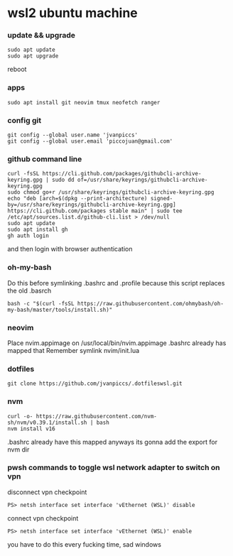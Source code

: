 # wsl2 ubuntu machine

### update && upgrade
```
sudo apt update
sudo apt upgrade
```
reboot

### apps
```
sudo apt install git neovim tmux neofetch ranger
```

### config git
```
git config --global user.name 'jvanpiccs'
git config --global user.email 'piccojuan@gmail.com'
```

### github command line
```
curl -fsSL https://cli.github.com/packages/githubcli-archive-keyring.gpg | sudo dd of=/usr/share/keyrings/githubcli-archive-keyring.gpg
sudo chmod go+r /usr/share/keyrings/githubcli-archive-keyring.gpg
echo "deb [arch=$(dpkg --print-architecture) signed-by=/usr/share/keyrings/githubcli-archive-keyring.gpg] https://cli.github.com/packages stable main" | sudo tee /etc/apt/sources.list.d/github-cli.list > /dev/null
sudo apt update
sudo apt install gh
gh auth login
```
and then login with browser authentication

### oh-my-bash
Do this before symlinking .bashrc and .profile because this script replaces the old .basrch
```
bash -c "$(curl -fsSL https://raw.githubusercontent.com/ohmybash/oh-my-bash/master/tools/install.sh)"
```

### neovim
Place nvim.appimage on /usr/local/bin/nvim.appimage
.bashrc already has mapped that
Remember symlink nvim/init.lua


### dotfiles
```
git clone https://github.com/jvanpiccs/.dotfileswsl.git
```

### nvm
```
curl -o- https://raw.githubusercontent.com/nvm-sh/nvm/v0.39.1/install.sh | bash
nvm install v16
```
.bashrc already have this mapped anyways its gonna add the export for nvm dir

### pwsh commands to toggle wsl network adapter to switch on vpn
disconnect vpn checkpoint
```
PS> netsh interface set interface 'vEthernet (WSL)' disable
```
connect vpn checkpoint
```
PS> netsh interface set interface 'vEthernet (WSL)' enable
```
you have to do this every fucking time, sad windows
